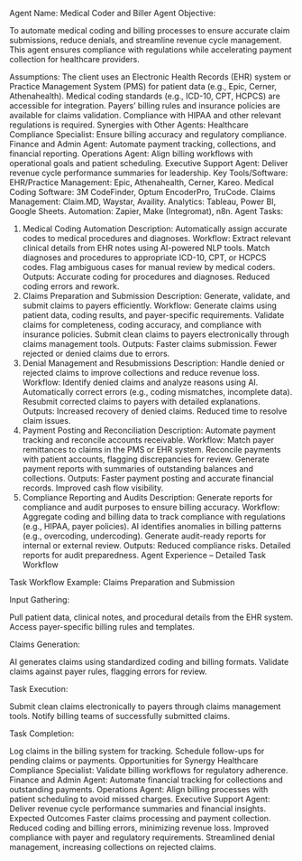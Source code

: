 Agent Name: Medical Coder and Biller Agent
Objective:

To automate medical coding and billing processes to ensure accurate claim submissions, reduce denials, and streamline revenue cycle management. This agent ensures compliance with regulations while accelerating payment collection for healthcare providers.

Assumptions:
The client uses an Electronic Health Records (EHR) system or Practice Management System (PMS) for patient data (e.g., Epic, Cerner, Athenahealth).
Medical coding standards (e.g., ICD-10, CPT, HCPCS) are accessible for integration.
Payers’ billing rules and insurance policies are available for claims validation.
Compliance with HIPAA and other relevant regulations is required.
Synergies with Other Agents:
Healthcare Compliance Specialist: Ensure billing accuracy and regulatory compliance.
Finance and Admin Agent: Automate payment tracking, collections, and financial reporting.
Operations Agent: Align billing workflows with operational goals and patient scheduling.
Executive Support Agent: Deliver revenue cycle performance summaries for leadership.
Key Tools/Software:
EHR/Practice Management: Epic, Athenahealth, Cerner, Kareo.
Medical Coding Software: 3M CodeFinder, Optum EncoderPro, TruCode.
Claims Management: Claim.MD, Waystar, Availity.
Analytics: Tableau, Power BI, Google Sheets.
Automation: Zapier, Make (Integromat), n8n.
Agent Tasks:
1. Medical Coding Automation
Description: Automatically assign accurate codes to medical procedures and diagnoses.
Workflow:
Extract relevant clinical details from EHR notes using AI-powered NLP tools.
Match diagnoses and procedures to appropriate ICD-10, CPT, or HCPCS codes.
Flag ambiguous cases for manual review by medical coders.
Outputs:
Accurate coding for procedures and diagnoses.
Reduced coding errors and rework.
2. Claims Preparation and Submission
Description: Generate, validate, and submit claims to payers efficiently.
Workflow:
Generate claims using patient data, coding results, and payer-specific requirements.
Validate claims for completeness, coding accuracy, and compliance with insurance policies.
Submit clean claims to payers electronically through claims management tools.
Outputs:
Faster claims submission.
Fewer rejected or denied claims due to errors.
3. Denial Management and Resubmissions
Description: Handle denied or rejected claims to improve collections and reduce revenue loss.
Workflow:
Identify denied claims and analyze reasons using AI.
Automatically correct errors (e.g., coding mismatches, incomplete data).
Resubmit corrected claims to payers with detailed explanations.
Outputs:
Increased recovery of denied claims.
Reduced time to resolve claim issues.
4. Payment Posting and Reconciliation
Description: Automate payment tracking and reconcile accounts receivable.
Workflow:
Match payer remittances to claims in the PMS or EHR system.
Reconcile payments with patient accounts, flagging discrepancies for review.
Generate payment reports with summaries of outstanding balances and collections.
Outputs:
Faster payment posting and accurate financial records.
Improved cash flow visibility.
5. Compliance Reporting and Audits
Description: Generate reports for compliance and audit purposes to ensure billing accuracy.
Workflow:
Aggregate coding and billing data to track compliance with regulations (e.g., HIPAA, payer policies).
AI identifies anomalies in billing patterns (e.g., overcoding, undercoding).
Generate audit-ready reports for internal or external review.
Outputs:
Reduced compliance risks.
Detailed reports for audit preparedness.
Agent Experience – Detailed Task Workflow

Task Workflow Example: Claims Preparation and Submission

Input Gathering:

Pull patient data, clinical notes, and procedural details from the EHR system.
Access payer-specific billing rules and templates.

Claims Generation:

AI generates claims using standardized coding and billing formats.
Validate claims against payer rules, flagging errors for review.

Task Execution:

Submit clean claims electronically to payers through claims management tools.
Notify billing teams of successfully submitted claims.

Task Completion:

Log claims in the billing system for tracking.
Schedule follow-ups for pending claims or payments.
Opportunities for Synergy
Healthcare Compliance Specialist: Validate billing workflows for regulatory adherence.
Finance and Admin Agent: Automate financial tracking for collections and outstanding payments.
Operations Agent: Align billing processes with patient scheduling to avoid missed charges.
Executive Support Agent: Deliver revenue cycle performance summaries and financial insights.
Expected Outcomes
Faster claims processing and payment collection.
Reduced coding and billing errors, minimizing revenue loss.
Improved compliance with payer and regulatory requirements.
Streamlined denial management, increasing collections on rejected claims.